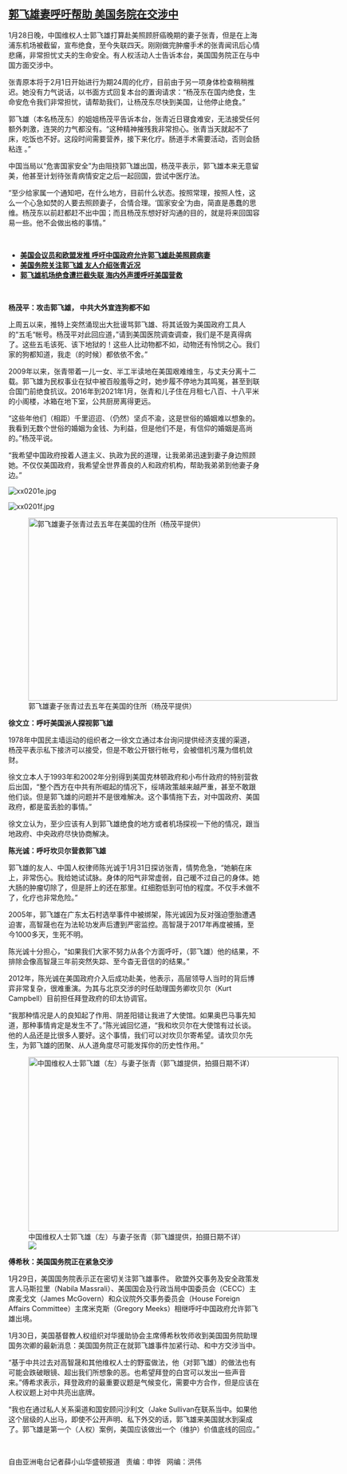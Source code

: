 <!--1612213857000-->
[郭飞雄妻呼吁帮助   美国务院在交涉中](https://www.rfa.org/mandarin/yataibaodao/renquanfazhi/xx-02012021135756.html)
------

<p></p><p>1<span>月</span><span>28</span><span>日晚，中国维权人士郭飞雄打算赴美照顾</span>肝癌晚期的妻子张青，但是在上海浦东机场被截留，宣布绝食，至今失联四天<span>。刚刚做完肿瘤手术的张青闻讯后心情悲痛，非常担忧丈夫的生命安全。有人权活动人士告诉本台，美国国务院正在与中国方面交涉中。</span></p><p><span><span>张青原本将于</span><span>2</span><span>月</span><span>1</span><span>日开始进行为期</span><span>24</span><span>周的化疗，目前由于另一项身体检查稍稍推迟。她没有力气说话，以书面方式回复本台的置询请求：“杨茂东在国内绝食，生命安危令我们非常担忧，请帮助我们，让杨茂东尽快到美国，让他停止绝食。”</span></span></p><p><span><span>郭飞雄（本名杨茂东）的姐姐杨茂平告诉本台，张青近日寝食难安，无法接受任何额外刺激，连哭的力气都没有。</span><span>“</span><span>这种精神摧残我非常担心。张青当天就起不了床，吃饭也不好。这段时间需要营养，接下来化疗。肠道手术需要活动，否则会肠粘连</span><span> <span>。</span></span><span>”</span></span></p><p><span><span>中国当局以</span><span>“</span><span>危害国家安全</span><span>”</span><span>为由阻挠郭飞雄出国，杨茂平表示，郭飞雄本来无意留美，他甚至计划待张青病情安定之后一起回国，尝试中医疗法。</span></span></p><p><span><span>“至少给家属一个通知吧，在什么地方，目前什么状态。按照常理，按照人性，这么一个心急如焚的人要去照顾妻子，合情合理。‘国家安全’为由，简直是愚蠢的思维。杨茂东以前赶都赶不出中国；而且杨茂东想好好沟通的目的，就是将来回国容易一些。他不会做出格的事情。”</span></span></p><p><br/></p><ul><li><a href="https://www.rfa.org/mandarin/Xinwen/8-01302021153842.html"><strong>美国会议员和欧盟发推 呼吁中国政府允许郭飞雄赴美照顾病妻</strong></a></li><li><strong><a href="https://www.rfa.org/mandarin/yataibaodao/renquanfazhi/cm-01292021103446.html">美国务院关注郭飞雄 友人介绍张青近况</a></strong></li><li><strong><a href="https://www.rfa.org/mandarin/yataibaodao/gangtai/hcm0129a-01292021053002.html">郭飞雄机场绝食遭拦截失联 海内外声援呼吁美国营救</a></strong></li></ul><p><br/></p><p><span><strong><span>杨茂平：攻击郭飞雄， 中共大外宣连狗都不如</span></strong></span></p><p><span><span>上周五以来，推特上突然涌现出大批谩骂郭飞雄、将其诋毁为美国政府工具人的</span><span>“</span><span>五毛</span><span>“</span><span>帐号。杨茂平对此回应道，</span><span>”</span><span>请到美国医院调查调查，我们是不是真得病了。这些五毛该死、该下地狱的！这些人比动物都不如，动物还有怜悯之心。我们家的狗都知道，我走（的时候）都依依不舍。</span><span>”</span></span></p><p><span><span>2009</span><span>年以来，张青带着一儿一女、半工半读地在美国艰难维生，与丈夫分离十二载。郭飞雄为民权事业在狱中被百般羞辱之时，她步履不停地为其鸣冤，甚至到联合国门前绝食抗议。</span><span>2016</span><span>年到</span><span>2021</span><span>年</span><span>1</span><span>月，张青和儿子住在月租七八百、十八平米的小阁楼，冰箱在地下室，公共厨房离得更远。</span></span></p><p><span><span>“</span><span>这些年他们（相距）千里迢迢、（仍然）坚贞不渝，这是世俗的婚姻难以想象的。我看到无数个世俗的婚姻为金钱、为利益，但是他们不是，有信仰的婚姻是高尚的。</span><span>”</span><span>杨茂平说。</span></span></p><p><span><span>“</span><span>我希望中国政府按着人道主义、执政为民的道理，让我弟弟迅速到妻子身边照顾她。不仅仅美国政府，我希望全世界善良的人和政府机构，帮助我弟弟到他妻子身边。</span><span>”</span></span></p><p><span><span><img alt="xx0201e.jpg" class="image-richtext image-inline captioned" src="https://www.rfa.org/mandarin/yataibaodao/renquanfazhi/xx-02012021135756.html/xx0201e.jpg" title="xx0201e.jpg"/></span></span></p><p><span><span><img alt="xx0201f.jpg" class="image-richtext image-inline captioned" src="https://www.rfa.org/mandarin/yataibaodao/renquanfazhi/xx-02012021135756.html/xx0201f.jpg" title="xx0201f.jpg"/></span></span></p><p><span><span><figure class="image-richtext image-inline captioned" style="width:620px;"><img alt="郭飞雄妻子张青过去五年在美国的住所（杨茂平提供）" height="367" src="https://www.rfa.org/mandarin/yataibaodao/renquanfazhi/xx-02012021135756.html/xx0201g.jpg/@@images/f32e3ef0-0148-4739-ada0-ddd7f50a7f88.jpeg" title="xx0201g.jpg" width="620"/><figcaption class="image-caption">郭飞雄妻子张青过去五年在美国的住所（杨茂平提供）</figcaption><small></small></figure></span></span></p><p><strong>徐文立：呼吁美国派人探视郭飞雄</strong></p><p>1978年中国民主墙运动的组织者之一徐文立通过本台询问提供经济支援的渠道，杨茂平表示私下接济可以接受，但是不敢公开银行帐号，会被借机污蔑为借机敛财。</p><p>徐文立本人于1993年和2002年分别得到美国克林顿政府和小布什政府的特别营救后出国，“整个西方在中共有所崛起的情况下，绥靖政策越来越严重，甚至不敢跟他们谈。但是郭飞雄的问题并不是很难解决。这个事情拖下去，对中国政府、美国政府，都是蛮丢脸的事情。”</p><p>徐文立认为，至少应该有人到郭飞雄绝食的地方或者机场探视一下他的情况，跟当地政府、中央政府尽快协商解决。</p><p><strong>陈光诚：呼吁坎贝尔营救郭飞雄</strong></p><p>郭飞雄的友人、中国人权律师陈光诚于1月31日探访张青，情势危急，“她躺在床上，非常伤心。我给她试试脉。身体的阳气非常虚弱，自己暖不过自己的身体。她大肠的肿瘤切除了，但是肝上的还在那里。红细胞低到可怕的程度。不仅手术做不了，化疗也非常危险。”</p><p>2005年，郭飞雄在广东太石村选举事件中被绑架，陈光诚因为反对强迫堕胎遭遇迫害，高智晟也在为法轮功发声后遭到严密监控。高智晟于2017年再度被捕，至今1000多天，生死不明。</p><p>陈光诚十分担心，“如果我们大家不努力从各个方面呼吁，（郭飞雄）他的结果，不排除会像高智晟三年前突然失踪、至今杳无音信的的结果。”</p><p>2012年，陈光诚在美国政府介入后成功赴美，他表示，高层领导人当时的背后博弈非常复杂，很难重演。为其与北京交涉的时任助理国务卿坎贝尔（Kurt Campbell）目前担任拜登政府的印太协调官。</p><p>“我那种情况是人的良知起了作用、阴差阳错让我进了大使馆。如果奥巴马事先知道，那种事情肯定是发生不了。”陈光诚回忆道，“我和坎贝尔在大使馆有过长谈。他的人品还是比很多人要好。这个事情，我们可以对坎贝尔寄希望。请坎贝尔先生，为郭飞雄的团聚、从人道角度尽可能发挥你的历史性作用。”</p><p><figure class="image-richtext image-inline captioned" style="width:622px;"><img alt="中国维权人士郭飞雄（左）与妻子张青（郭飞雄提供，拍摄日期不详）" height="350" src="https://www.rfa.org/mandarin/yataibaodao/renquanfazhi/xx-02012021135756.html/xx0201b.jpg/@@images/33c9fe19-709c-4aba-887b-f3d4d71bd898.jpeg" title="xx0201b.jpg" width="622"/><figcaption class="image-caption">中国维权人士郭飞雄（左）与妻子张青（郭飞雄提供，拍摄日期不详）</figcaption><small></small><div id="zoomattribute"><a data-caption="中国维权人士郭飞雄（左）与妻子张青（郭飞雄提供，拍摄日期不详）" data-fancybox="" href="https://www.rfa.org/mandarin/yataibaodao/renquanfazhi/xx-02012021135756.html/xx0201b.jpg" id="single_image" title="中国维权人士郭飞雄（左）与妻子张青（郭飞雄提供，拍摄日期不详）"><img src="/++plone++rfa-resources/img/icon-zoom.png"/></a></div></figure></p><p><strong>傅希秋：美国国务院正在紧急交涉</strong></p><p>1月29日，美国国务院表示正在密切关注郭飞雄事件。 欧盟外交事务及安全政策发言人马斯拉里（Nabila Massrali）、美国国会及行政当局中国委员会（CECC）主席麦戈文（James McGovern）和众议院外交事务委员会（House Foreign Affairs Committee）主席米克斯（Gregory Meeks）相继呼吁中国政府允许郭飞雄出境。</p><p>1月30日，美国基督教人权组织对华援助协会主席傅希秋牧师收到美国国务院助理国务次卿的最新消息：美国国务院正在就郭飞雄事件加紧行动、和中方交涉当中。</p><p>“基于中共过去对高智晟和其他维权人士的野蛮做法，他（对郭飞雄）的做法也有可能会跌破眼镜、超出我们所想象的恶。也希望拜登的白宫可以发出一些声音来。”傅希求表示，拜登政府的最重要议题是气候变化，需要中方合作，但是应该在人权议题上对中共亮出底牌。</p><p>“我也在通过私人关系渠道和国安顾问沙利文（Jake Sullivan在联系当中。如果他这个层级的人出马，即使不公开声明、私下外交的话，郭飞雄来美国就水到渠成了。郭飞雄是第一个（人权）案例，美国应该做出一个（维护）价值底线的回应。”</p><p><br/></p><p>自由亚洲电台记者薛小山华盛顿报道   <span>责编：申铧   网编：洪伟</span></p>
